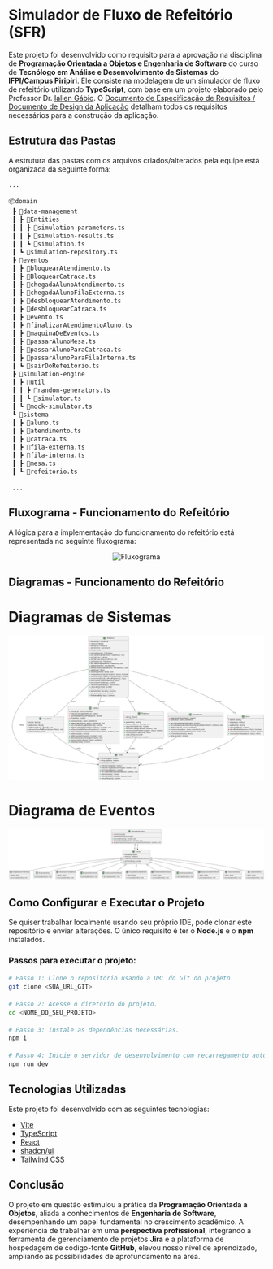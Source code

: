 # Simulador de Fluxo de Refeitório (SFR)

Este projeto foi desenvolvido como requisito para a aprovação na disciplina de **Programação Orientada a Objetos e Engenharia de Software** do curso de **Tecnólogo em Análise e Desenvolvimento de Sistemas** do **IFPI/Campus Piripiri**. Ele consiste na modelagem de um simulador de fluxo de refeitório utilizando **TypeScript**, com base em um projeto elaborado pelo Professor Dr. [Iallen Gábio](https://github.com/iallengabio). O [Documento de Especificação de Requisitos / Documento de Design da Aplicação](https://docs.google.com/document/d/1mUOEwobqiFFIAUdnUSOnNeMWUZRFbhJcW_c7mQbH5Z4/edit?usp=sharing) detalham todos os requisitos necessários para a construção da aplicação.

## Estrutura das Pastas

A estrutura das pastas com os arquivos criados/alterados pela equipe está organizada da seguinte forma:

```
...

📦domain
 ┣ 📂data-management
 ┃ ┣ 📂Entities
 ┃ ┃ ┣ 📜simulation-parameters.ts
 ┃ ┃ ┣ 📜simulation-results.ts
 ┃ ┃ ┗ 📜simulation.ts
 ┃ ┗ 📜simulation-repository.ts
 ┣ 📂eventos
 ┃ ┣ 📜bloquearAtendimento.ts
 ┃ ┣ 📜BloquearCatraca.ts
 ┃ ┣ 📜chegadaAlunoAtendimento.ts
 ┃ ┣ 📜chegadaAlunoFilaExterna.ts
 ┃ ┣ 📜desbloquearAtendimento.ts
 ┃ ┣ 📜desbloquearCatraca.ts
 ┃ ┣ 📜evento.ts
 ┃ ┣ 📜finalizarAtendimentoAluno.ts
 ┃ ┣ 📜maquinaDeEventos.ts
 ┃ ┣ 📜passarAlunoMesa.ts
 ┃ ┣ 📜passarAlunoParaCatraca.ts
 ┃ ┣ 📜passarAlunoParaFilaInterna.ts
 ┃ ┗ 📜sairDoRefeitorio.ts
 ┣ 📂simulation-engine
 ┃ ┣ 📂util
 ┃ ┃ ┣ 📜random-generators.ts
 ┃ ┃ ┗ 📜simulator.ts
 ┃ ┗ 📜mock-simulator.ts
 ┗ 📂sistema
 ┃ ┣ 📜aluno.ts
 ┃ ┣ 📜atendimento.ts
 ┃ ┣ 📜catraca.ts
 ┃ ┣ 📜fila-externa.ts
 ┃ ┣ 📜fila-interna.ts
 ┃ ┣ 📜mesa.ts
 ┃ ┗ 📜refeitorio.ts

 ...
```

## Fluxograma - Funcionamento do Refeitório

A lógica para a implementação do funcionamento do refeitório está representada no seguinte fluxograma:

<p align="center">
  <img src="./public/Fluxograma_Refeitório.png" alt="Fluxograma">
</p>

## Diagramas - Funcionamento do Refeitório

# Diagramas de Sistemas

<p align="center">
  <img src="./public/Diagrama_Sistema.png" alt="Diagramas de Sistemas">
</p>

# Diagrama de Eventos

<p align="center">
  <img src="./public/Diagrama_Eventos.png" alt="Diagrama de Eventos">
</p>

## Como Configurar e Executar o Projeto

Se quiser trabalhar localmente usando seu próprio IDE, pode clonar este repositório e enviar alterações. O único requisito é ter o **Node.js** e o **npm** instalados.

### Passos para executar o projeto:

```sh
# Passo 1: Clone o repositório usando a URL do Git do projeto.
git clone <SUA_URL_GIT>

# Passo 2: Acesse o diretório do projeto.
cd <NOME_DO_SEU_PROJETO>

# Passo 3: Instale as dependências necessárias.
npm i

# Passo 4: Inicie o servidor de desenvolvimento com recarregamento automático e pré-visualização instantânea.
npm run dev
```

## Tecnologias Utilizadas

Este projeto foi desenvolvido com as seguintes tecnologias:

- [Vite](https://vitejs.dev/)
- [TypeScript](https://www.typescriptlang.org/)
- [React](https://react.dev/)
- [shadcn/ui](https://ui.shadcn.com/)
- [Tailwind CSS](https://tailwindcss.com/)

## Conclusão

O projeto em questão estimulou a prática da **Programação Orientada a Objetos**, aliada a conhecimentos de **Engenharia de Software**, desempenhando um papel fundamental no crescimento acadêmico. A experiência de trabalhar em uma **perspectiva profissional**, integrando a ferramenta de gerenciamento de projetos **Jira** e a plataforma de hospedagem de código-fonte **GitHub**, elevou nosso nível de aprendizado, ampliando as possibilidades de aprofundamento na área.
